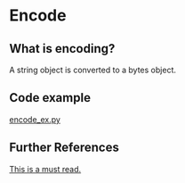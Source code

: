 # Encode

## What is encoding?
A string object is converted to a bytes object.

## Code example
[encode_ex.py](https://github.com/pratikshapaudyal/A-Z_of_Python/blob/develop/E/encode_ex.py)

## Further References
[This is a must read.](https://www.joelonsoftware.com/2003/10/08/the-absolute-minimum-every-software-developer-absolutely-positively-must-know-about-unicode-and-character-sets-no-excuses/)